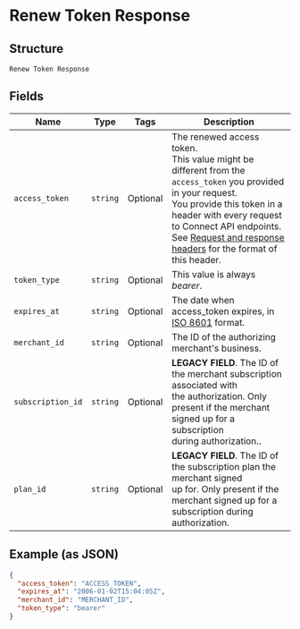 
# Renew Token Response

## Structure

`Renew Token Response`

## Fields

| Name | Type | Tags | Description |
|  --- | --- | --- | --- |
| `access_token` | `string` | Optional | The renewed access token.<br>This value might be different from the `access_token` you provided in your request.<br>You provide this token in a header with every request to Connect API endpoints.<br>See [Request and response headers](https://developer.squareup.com/docs/api/connect/v2/#requestandresponseheaders) for the format of this header. |
| `token_type` | `string` | Optional | This value is always _bearer_. |
| `expires_at` | `string` | Optional | The date when access_token expires, in [ISO 8601](http://www.iso.org/iso/home/standards/iso8601.htm) format. |
| `merchant_id` | `string` | Optional | The ID of the authorizing merchant's business. |
| `subscription_id` | `string` | Optional | __LEGACY FIELD__. The ID of the merchant subscription associated with<br>the authorization. Only present if the merchant signed up for a subscription<br>during authorization.. |
| `plan_id` | `string` | Optional | __LEGACY FIELD__. The ID of the subscription plan the merchant signed<br>up for. Only present if the merchant signed up for a subscription during<br>authorization. |

## Example (as JSON)

```json
{
  "access_token": "ACCESS_TOKEN",
  "expires_at": "2006-01-02T15:04:05Z",
  "merchant_id": "MERCHANT_ID",
  "token_type": "bearer"
}
```

